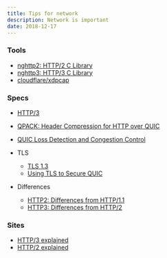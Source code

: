 ```yaml
---
title: Tips for network
description: Network is important
date: 2018-12-17
---
```


### Tools

* [nghttp2: HTTP/2 C Library](https://github.com/nghttp2/nghttp2)
* [nghttp3: HTTP/3 C Library](https://github.com/ngtcp2/nghttp3)
* [cloudflare/xdpcap](https://github.com/cloudflare/xdpcap)

### Specs

* [HTTP/3](https://tools.ietf.org/html/draft-ietf-quic-http-18)
* [QPACK: Header Compression for HTTP over QUIC](https://tools.ietf.org/html/draft-ietf-quic-qpack-06)
* [QUIC Loss Detection and Congestion Control](https://tools.ietf.org/html/draft-ietf-quic-recovery-18)

* TLS
  - [TLS 1.3](https://tls13.ulfheim.net)
  - [Using TLS to Secure QUIC](https://tools.ietf.org/html/draft-ietf-quic-tls-18)

* Differences
  - [HTTP2: Differences from HTTP/1.1](https://en.wikipedia.org/wiki/HTTP/2#Differences_from_HTTP_1.1)
  - [HTTP3: Differences from HTTP/2](https://tools.ietf.org/html/draft-ietf-quic-http-18#appendix-A)

### Sites

* [HTTP/3 explained](https://daniel.haxx.se/http3-explained)
* [HTTP/2 explained](https://daniel.haxx.se/http2)
